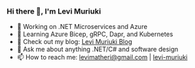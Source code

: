### Hi there 👋, I'm Levi Muriuki

- 🔭 Working on .NET Microservices and Azure
- 🌱 Learning Azure Bicep, gRPC, Dapr, and Kubernetes
- 📜 Check out my blog: [Levi Muriuki Blog](https://levimatheri.github.io/blog/)
- 💬 Ask me about anything .NET/C# and software design
- 📫 How to reach me: [levimatheri@gmail.com](mailto:levimatheri@gmail.com) | [levi-muriuki](https://www.linkedin.com/in/levi-muriuki-bb9a759a)
